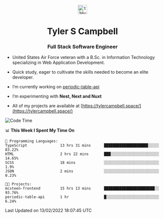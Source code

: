 <p align="center">
<a href="https://www.linkedin.com/in/t36campbell" target="blank"><img align="center" src="https://ik.imagekit.io/t36campbell/Portfolio/linkedin.png.original_m8bbGgPh6.png" alt="t36campbell" height="30" width="30" /></a>
</p>
<h1 align="center">Tyler S Campbell</h1>
<h3 align="center">Full Stack Software Engineer</h3>

* United States Air Force veteran with a B.Sc. in Information Technology specializing in Web Application Development. 

* Quick study, eager to cultivate the skills needed to become an elite developer.

* I’m currently working on [periodic-table-api](https://github.com/t36campbell/periodic-table-api)

* I’m experimenting with **Nest, Next and Nuxt**

* All of my projects are available at [https://tylercampbell.space/](https://tylercampbell.space/)

<!--START_SECTION:waka-->
![Code Time](http://img.shields.io/badge/Code%20Time-1%2C423%20hrs%206%20mins-blue)

📊 **This Week I Spent My Time On** 

```text
💬 Programming Languages: 
TypeScript               13 hrs 31 mins      ████████████████████░░░░░   83.22% 
HTML                     2 hrs 22 mins       ███░░░░░░░░░░░░░░░░░░░░░░   14.65% 
SCSS                     18 mins             ░░░░░░░░░░░░░░░░░░░░░░░░░   1.9% 
JSON                     2 mins              ░░░░░░░░░░░░░░░░░░░░░░░░░   0.23%

🐱‍💻 Projects: 
mcsteen-frontend         15 hrs 13 mins      ███████████████████████░░   93.76% 
periodic-table-api       1 hr                █░░░░░░░░░░░░░░░░░░░░░░░░   6.24%

```


 Last Updated on 13/02/2022 18:07:45 UTC
<!--END_SECTION:waka-->
